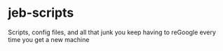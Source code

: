 jeb-scripts
===========

Scripts, config files, and all that junk you keep having to reGoogle every time you get a new machine